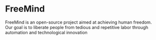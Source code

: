 # FreeMind
FreeMind is an open-source project aimed at achieving human freedom. Our goal is to liberate people from tedious and repetitive labor through automation and technological innovation
